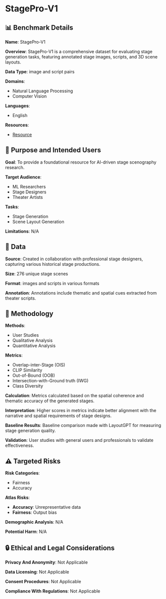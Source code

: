 # StagePro-V1

## 📊 Benchmark Details

**Name**: StagePro-V1

**Overview**: StagePro-V1 is a comprehensive dataset for evaluating stage generation tasks, featuring annotated stage images, scripts, and 3D scene layouts.

**Data Type**: image and script pairs

**Domains**:
- Natural Language Processing
- Computer Vision

**Languages**:
- English

**Resources**:
- [Resource](https://deadsmither5.github.io/2025/01/03/StageDesigner/)

## 🎯 Purpose and Intended Users

**Goal**: To provide a foundational resource for AI-driven stage scenography research.

**Target Audience**:
- ML Researchers
- Stage Designers
- Theater Artists

**Tasks**:
- Stage Generation
- Scene Layout Generation

**Limitations**: N/A

## 💾 Data

**Source**: Created in collaboration with professional stage designers, capturing various historical stage productions.

**Size**: 276 unique stage scenes

**Format**: images and scripts in various formats

**Annotation**: Annotations include thematic and spatial cues extracted from theater scripts.

## 🔬 Methodology

**Methods**:
- User Studies
- Qualitative Analysis
- Quantitative Analysis

**Metrics**:
- Overlap-inter-Stage (OIS)
- CLIP Similarity
- Out-of-Bound (OOB)
- Intersection-with-Ground truth (IWG)
- Class Diversity

**Calculation**: Metrics calculated based on the spatial coherence and thematic accuracy of the generated stages.

**Interpretation**: Higher scores in metrics indicate better alignment with the narrative and spatial requirements of stage designs.

**Baseline Results**: Baseline comparison made with LayoutGPT for measuring stage generation quality.

**Validation**: User studies with general users and professionals to validate effectiveness.

## ⚠️ Targeted Risks

**Risk Categories**:
- Fairness
- Accuracy

**Atlas Risks**:
- **Accuracy**: Unrepresentative data
- **Fairness**: Output bias

**Demographic Analysis**: N/A

**Potential Harm**: N/A

## 🔒 Ethical and Legal Considerations

**Privacy And Anonymity**: Not Applicable

**Data Licensing**: Not Applicable

**Consent Procedures**: Not Applicable

**Compliance With Regulations**: Not Applicable
